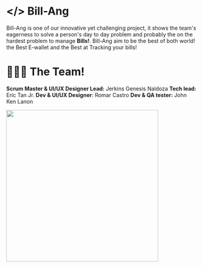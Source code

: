 # </> Bill-Ang
Bill-Ang is one of our innovative yet challenging project,
it shows the team's eagerness to solve a person's day to day problem and probably 
the on the hardest problem to manage **Bills!**.
Bill-Ang aim to be the best of both world! the Best E-wallet and the Best at Tracking your bills!

# 👨🏻‍💻 The Team!
**Scrum Master & UI/UX Designer Lead:** Jerkins Genesis Naldoza
**Tech lead:** Eric Tan Jr.
**Dev & UI/UX Designer**: Romar Castro
**Dev & QA tester:** John Ken Lanon

<img src="https://i.imgur.com/HwltIJr.png" style="height: 400px">

